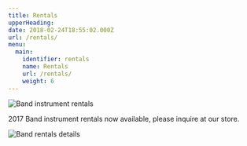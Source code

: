 ```yaml
---
title: Rentals
upperHeading:
date: 2018-02-24T18:55:02.000Z
url: /rentals/
menu:
  main:
    identifier: rentals
    name: Rentals
    url: /rentals/
    weight: 6
---
```

![Band instrument rentals](/uploads/rentals.png)

2017 Band instrument rentals now available, please inquire at our store.

![Band rentals details](/uploads/band-page.jpg)
